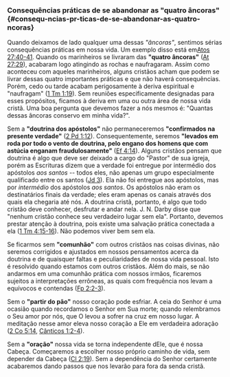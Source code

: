 ### Consequências práticas de se abandonar as &quot;quatro âncoras&quot; {#consequ-ncias-pr-ticas-de-se-abandonar-as-quatro-ncoras}

Quando deixamos de lado qualquer uma dessas _&quot;âncoras&quot;_, sentimos sérias consequências práticas em nossa vida. Um exemplo disso está em[Atos 27:40-41](http://bibliaonline.com.br/acf/atos/27/40-41). Quando os marinheiros se livraram das **&quot;quatro âncoras&quot;** ([At 27:29](http://bibliaonline.com.br/acf/atos/27/29)), acabaram logo atingindo as rochas e naufragaram. Assim como aconteceu com aqueles marinheiros, alguns cristãos acham que podem se livrar dessas quatro importantes práticas e que não haverá consequências. Porém, cedo ou tarde acabam perigosamente à deriva espiritual e &quot;naufragam&quot; ([1 Tm 1:19](http://bibliaonline.com.br/acf/1tm/1/19)). Sem reuniões especificamente designadas para esses propósitos, ficamos à deriva em uma ou outra área de nossa vida cristã. Uma boa pergunta que devemos fazer a nós mesmos é: &quot;Quantas dessas âncoras conservo em minha vida?&quot;.

Sem a **&quot;doutrina dos apóstolos&quot;** não permaneceremos **&quot;confirmados na presente verdade&quot;** ([2 Pd 1:12](http://bibliaonline.com.br/acf/2pe/1/12)). Consequentemente, seremos **&quot;levados em roda por todo o vento de doutrina, pelo engano dos homens que com astúcia enganam fraudulosamente&quot;** ([Ef 4:14](http://bibliaonline.com.br/acf/ef/4/14)). Alguns cristãos pensam que doutrina é algo que deve ser deixado a cargo do &quot;Pastor&quot; de sua igreja, porém as Escrituras dizem que a verdade foi entregue por intermédio dos apóstolos _aos santos_ -- todos eles, não apenas um grupo especialmente qualificado entre os santos ([Jd 3](http://bibliaonline.com.br/acf/jd/1/3)). Ela não foi entregue aos apóstolos, mas por _intermédio_ dos apóstolos _aos santos_. Os apóstolos não eram os destinatários finais da verdade; eles eram apenas os canais através dos quais ela chegaria até nós. A doutrina cristã, portanto, é algo que todo cristão deve conhecer, desfrutar e andar nela. J. N. Darby disse que &quot;nenhum cristão conhece seu verdadeiro lugar sem ela&quot;. Portanto, devemos prestar atenção à doutrina, pois existe uma salvação prática conectada a ela ([1 Tm 4:15-16](http://bibliaonline.com.br/acf/1tm/1/15-16)). Não podemos viver bem sem ela.

Se ficarmos sem **&quot;comunhão&quot;** com outros cristãos nas coisas divinas, não seremos corrigidos e ajustados em nossos pensamentos acerca da doutrina e de quaisquer faltas e peculiaridades de nossa vida pessoal. Isto é resolvido quando estamos com outros cristãos. Além do mais, se não andarmos em uma comunhão prática com nossos irmãos, ficaremos sujeitos a interpretações errôneas, as quais com frequência nos levam a equívocos e contendas ([Fp 2:2-3](http://bibliaonline.com.br/acf/fp/2/2-3)).

Sem o **&quot;partir do pão&quot;** nosso coração pode esfriar. A ceia do Senhor é uma ocasião quando recordamos o Senhor em Sua morte; quando relembramos o Seu amor por nós, que O levou a sofrer na cruz em nosso lugar. A meditação nesse amor eleva nosso coração a Ele em verdadeira adoração ([2 Co 5:14](http://bibliaonline.com.br/acf/2co/5/14), [Cânticos 1:2-4](http://bibliaonline.com.br/acf/ct/1/2-4)).

Sem a **&quot;oração&quot;** nossa vida se torna independente dEle, que é nossa Cabeça. Começaremos a escolher nosso próprio caminho de vida, sem depender da Cabeça ([Cl 2:19](http://bibliaonline.com.br/acf/cl/2/19)). Sem a dependência do Senhor certamente acabaremos dando passos que nos levarão para fora da senda cristã.